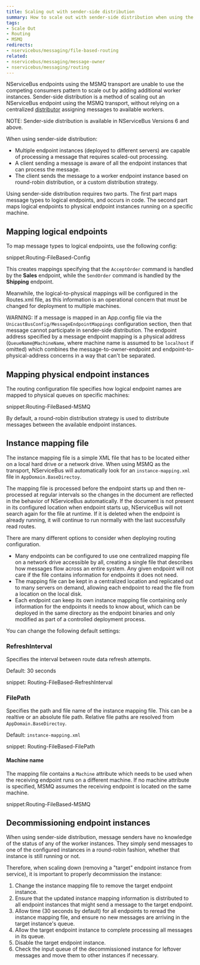 ```yaml
---
title: Scaling out with sender-side distribution
summary: How to scale out with sender-side distribution when using the MSMQ transport.
tags:
- Scale Out
- Routing
- MSMQ
redirects:
- nservicebus/messaging/file-based-routing
related:
- nservicebus/messaging/message-owner
- nservicebus/messaging/routing
---
```


NServiceBus endpoints using the MSMQ transport are unable to use the competing consumers pattern to scale out by adding additional worker instances. Sender-side distribution is a method of scaling out an NServiceBus endpoint using the MSMQ transport, without relying on a centralized [distributor](distributor/) assigning messages to available workers.

NOTE: Sender-side distribution is available in NServiceBus Versions 6 and above.

When using sender-side distribution:

* Multiple endpoint instances (deployed to different servers) are capable of processing a message that requires scaled-out processing.
* A client sending a message is aware of all the endpoint instances that can process the message.
* The client sends the message to a worker endpoint instance based on round-robin distribution, or a custom distribution strategy.

Using sender-side distribution requires two parts. The first part maps message types to logical endpoints, and occurs in code. The second part maps logical endpoints to physical endpoint instances running on a specific machine.


## Mapping logical endpoints

To map message types to logical endpoints, use the following config:

snippet:Routing-FileBased-Config

This creates mappings specifying that the `AcceptOrder` command is handled by the **Sales** endpoint, while the `SendOrder` command is handled by the **Shipping** endpoint.

Meanwhile, the logical-to-physical mappings will be configured in the Routes.xml file, as this information is an operational concern that must be changed for deployment to multiple machines.

WARNING: If a message is mapped in an App.config file via the `UnicastBusConfig/MessageEndpointMappings` configuration section, then that message cannot participate in sender-side distribution. The endpoint address specified by a message endpoint mapping is a physical address (`QueueName@MachineName`, where machine name is assumed to be `localhost` if omitted) which combines the message-to-owner-endpoint and endpoint-to-physical-address concerns in a way that can't be separated.


## Mapping physical endpoint instances

The routing configuration file specifies how logical endpoint names are mapped to physical queues on specific machines:

snippet:Routing-FileBased-MSMQ

By default, a round-robin distribution strategy is used to distribute messages between the available endpoint instances.


## Instance mapping file

The instance mapping file is a simple XML file that has to be located either on a local hard drive or a network drive. When using MSMQ as the transport, NServiceBus will automatically look for an `instance-mapping.xml` file in `AppDomain.BaseDirectoy`.

The mapping file is processed before the endpoint starts up and then re-processed at regular intervals so the changes in the document are reflected in the behavior of NServiceBus automatically. If the document is not present in its configured location when endpoint starts up, NServiceBus will not search again for the file at runtime. If it is deleted when the endpoint is already running, it will continue to run normally with the last successfully read routes.

There are many different options to consider when deploying routing configuration.

* Many endpoints can be configured to use one centralized mapping file on a network drive accessible by all, creating a single file that describes how messages flow across an entire system. Any given endpoint will not care if the file contains information for endpoints it does not need.
* The mapping file can be kept in a centralized location and replicated out to many servers on demand, allowing each endpoint to read the file from a location on the local disk.
* Each endpoint can keep its own instance mapping file containing only information for the endpoints it needs to know about, which can be deployed in the same directory as the endpoint binaries and only modified as part of a controlled deployment process.

You can change the following default settings:
 
 
### RefreshInterval

Specifies the interval between route data refresh attempts.

Default: 30 seconds

snippet: Routing-FileBased-RefreshInterval


### FilePath

Specifies the path and file name of the instance mapping file. This can be a realtive or an absolute file path. Relative file paths are resolved from `AppDomain.BaseDirectoy`.

Default: `instance-mapping.xml`

snippet: Routing-FileBased-FilePath


#### Machine name

The mapping file contains a `Machine` attribute which needs to be used when the receiving endpoint runs on a different machine. If no machine attribute is specified, MSMQ assumes the receiving endpoint is located on the same machine.

snippet:Routing-FileBased-MSMQ


## Decommissioning endpoint instances

When using sender-side distribution, message senders have no knowledge of the status of any of the worker instances. They simply send messages to one of the configured instances in a round-robin fashion, whether that instance is still running or not.

Therefore, when scaling down (removing a "target" endpoint instance from service), it is important to properly decommission the instance:

1. Change the instance mapping file to remove the target endpoint instance.
1. Ensure that the updated instance mapping information is distributed to all endpoint instances that might send a message to the target endpoint.
1. Allow time (30 seconds by default) for all endpoints to reread the instance mapping file, and ensure no new messages are arriving in the target instance's queue.
1. Allow the target endpoint instance to complete processing all messages in its queue.
1. Disable the target endpoint instance.
1. Check the input queue of the decommissioned instance for leftover messages and move them to other instances if necessary.
